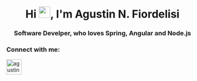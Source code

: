 <h1 align="center">Hi <img src="https://raw.githubusercontent.com/verma-anushka/verma-anushka/master/gifs/wave.gif" width="30px" style="max-width:100%;">, I'm Agustin N. Fiordelisi</h1>
<h3 align="center">Software Develper, who loves Spring, Angular and Node.js</h3>

<h3 align="left">Connect with me:</h3>
<p align="left">
<a href="https://linkedin.com/in/agustin-fiordelisi" target="blank"><img align="center" src="https://cdn.icon-icons.com/icons2/3041/PNG/512/linkedin_logo_icon_189225.png" alt="agustin-fiordelisi" height="40" width="40" /></a>
</p>
